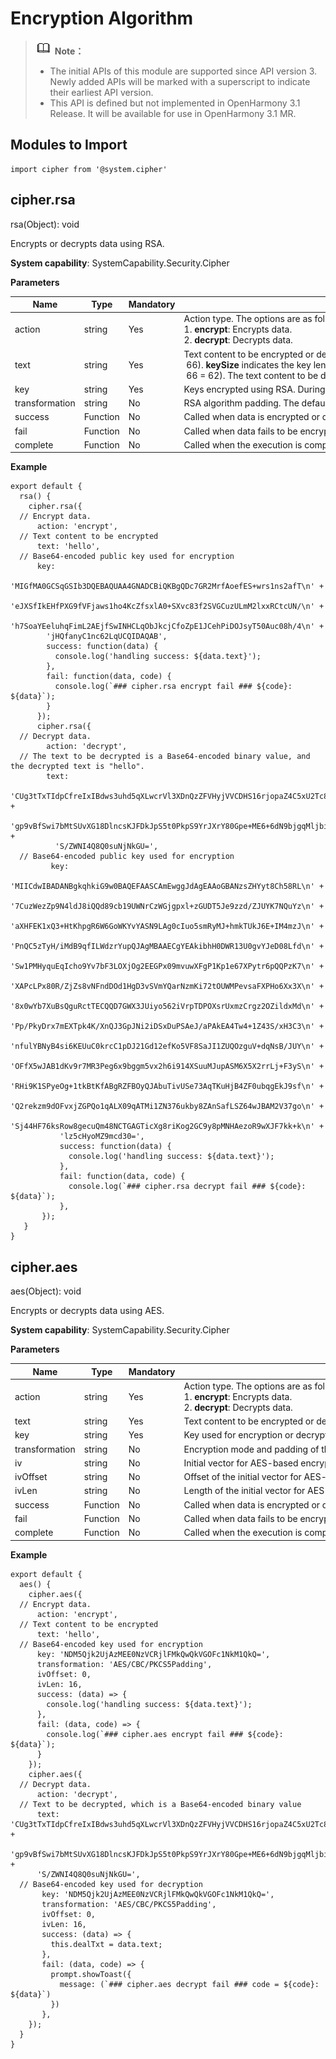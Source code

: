 # Encryption Algorithm

> ![icon-note.gif](public_sys-resources/icon-note.gif) **Note：**
>
> - The initial APIs of this module are supported since API version 3. Newly added APIs will be marked with a superscript to indicate their earliest API version.
> - This API is defined but not implemented in OpenHarmony 3.1 Release. It will be available for use in OpenHarmony 3.1 MR.


## Modules to Import


```
import cipher from '@system.cipher'
```


## cipher.rsa

rsa(Object): void

Encrypts or decrypts data using RSA.

**System capability**: SystemCapability.Security.Cipher

**Parameters**

| Name | Type | Mandatory | Description |
| -------- | -------- | -------- | -------- |
| action | string | Yes | Action&nbsp;type.&nbsp;The&nbsp;options&nbsp;are&nbsp;as&nbsp;follows:<br/>1.&nbsp;**encrypt**:&nbsp;Encrypts&nbsp;data.<br/>2.&nbsp;**decrypt**:&nbsp;Decrypts&nbsp;data. |
| text | string | Yes | Text&nbsp;content&nbsp;to&nbsp;be&nbsp;encrypted&nbsp;or&nbsp;decrypted.&nbsp;The&nbsp;text&nbsp;to&nbsp;be&nbsp;encrypted&nbsp;must&nbsp;be&nbsp;a&nbsp;common&nbsp;text&nbsp;and&nbsp;cannot&nbsp;exceed&nbsp;the&nbsp;length&nbsp;calculated&nbsp;based&nbsp;on&nbsp;the&nbsp;formula&nbsp;(keySize/8&nbsp;-&nbsp;66).&nbsp;**keySize**&nbsp;indicates&nbsp;the&nbsp;key&nbsp;length.&nbsp;For&nbsp;example,&nbsp;if&nbsp;the&nbsp;key&nbsp;length&nbsp;is&nbsp;1024&nbsp;bytes,&nbsp;the&nbsp;text&nbsp;cannot&nbsp;exceed&nbsp;62&nbsp;bytes&nbsp;(1024/8&nbsp;-&nbsp;66&nbsp;=&nbsp;62).&nbsp;The&nbsp;text&nbsp;content&nbsp;to&nbsp;be&nbsp;decrypted&nbsp;must&nbsp;be&nbsp;a&nbsp;binary&nbsp;value&nbsp;encoded&nbsp;using&nbsp;Base64.&nbsp;The&nbsp;default&nbsp;format&nbsp;is&nbsp;used&nbsp;for&nbsp;Base64&nbsp;encoding. |
| key | string | Yes | Keys&nbsp;encrypted&nbsp;using&nbsp;RSA.&nbsp;During&nbsp;encryption,&nbsp;this&nbsp;parameter&nbsp;is&nbsp;a&nbsp;public&nbsp;key.&nbsp;During&nbsp;decryption,&nbsp;it&nbsp;is&nbsp;a&nbsp;private&nbsp;key. |
| transformation | string | No | RSA&nbsp;algorithm&nbsp;padding.&nbsp;The&nbsp;default&nbsp;value&nbsp;is&nbsp;**RSA/None/OAEPWithSHA256AndMGF1Padding**. |
| success | Function | No | Called&nbsp;when&nbsp;data&nbsp;is&nbsp;encrypted&nbsp;or&nbsp;decrypted&nbsp;successfully. |
| fail | Function | No | Called&nbsp;when&nbsp;data&nbsp;fails&nbsp;to&nbsp;be&nbsp;encrypted&nbsp;or&nbsp;decrypted. |
| complete | Function | No | Called&nbsp;when&nbsp;the&nbsp;execution&nbsp;is&nbsp;complete. |

**Example**

```
export default {    
  rsa() {        
    cipher.rsa({            
  // Encrypt data.
      action: 'encrypt',            
  // Text content to be encrypted
      text: 'hello',            
  // Base64-encoded public key used for encryption
      key:            
        'MIGfMA0GCSqGSIb3DQEBAQUAA4GNADCBiQKBgQDc7GR2MrfAoefES+wrs1ns2afT\n' +            
        'eJXSfIkEHfPXG9fVFjaws1ho4KcZfsxlA0+SXvc83f2SVGCuzULmM2lxxRCtcUN/\n' +            
        'h7SoaYEeluhqFimL2AEjfSwINHCLqObJkcjCfoZpE1JCehPiDOJsyT50Auc08h/4\n' +            
        'jHQfanyC1nc62LqUCQIDAQAB',            
        success: function(data) {                
          console.log('handling success: ${data.text}');            
        },            
        fail: function(data, code) {               
          console.log(`### cipher.rsa encrypt fail ### ${code}: ${data}`);           
        }       
      });        
      cipher.rsa({            
  // Decrypt data.
        action: 'decrypt',            
  // The text to be decrypted is a Base64-encoded binary value, and the decrypted text is "hello".
        text:            
          'CUg3tTxTIdpCfreIxIBdws3uhd5qXLwcrVl3XDnQzZFVHyjVVCDHS16rjopaZ4C5xU2Tc8mSDzt7\n' +            
          'gp9vBfSwi7bMtSUvXG18DlncsKJFDkJpS5t0PkpS9YrJXrY80Gpe+ME6+6dN9bjgqMljbitDdBRf\n' +            
          'S/ZWNI4Q8Q0suNjNkGU=',            
  // Base64-encoded public key used for encryption
         key:            
           'MIICdwIBADANBgkqhkiG9w0BAQEFAASCAmEwggJdAgEAAoGBANzsZHYyt8Ch58RL\n' +            
           '7CuzWezZp9N4ldJ8iQQd89cb19UWNrCzWGjgpxl+zGUDT5Je9zzd/ZJUYK7NQuYz\n' +            
           'aXHFEK1xQ3+HtKhpgR6W6GoWKYvYASN9LAg0cIuo5smRyMJ+hmkTUkJ6E+IM4mzJ\n' +            
           'PnQC5zTyH/iMdB9qfILWdzrYupQJAgMBAAECgYEAkibhH0DWR13U0gvYJeD08Lfd\n' +            
           'Sw1PMHyquEqIcho9Yv7bF3LOXjOg2EEGPx09mvuwXFgP1Kp1e67XPytr6pQQPzK7\n' +            
           'XAPcLPx80R/ZjZs8vNFndDOd1HgD3vSVmYQarNzmKi72tOUWMPevsaFXPHo6Xx3X\n' +            
           '8x0wYb7XuBsQguRctTECQQD7GWX3JUiyo562iVrpTDPOXsrUxmzCrgz2OZildxMd\n' +            
           'Pp/PkyDrx7mEXTpk4K/XnQJ3GpJNi2iDSxDuPSAeJ/aPAkEA4Tw4+1Z43S/xH3C3\n' +            
           'nfulYBNyB4si6KEUuC0krcC1pDJ21Gd12efKo5VF8SaJI1ZUQOzguV+dqNsB/JUY\n' +            
           'OFfX5wJAB1dKv9r7MR3Peg6x9bggm5vx2h6i914XSuuMJupASM6X5X2rrLj+F3yS\n' +            
           'RHi9K1SPyeOg+1tkBtKfABgRZFBOyQJAbuTivUSe73AqTKuHjB4ZF0ubqgEkJ9sf\n' +            
           'Q2rekzm9dOFvxjZGPQo1qALX09qATMi1ZN376ukby8ZAnSafLSZ64wJBAM2V37go\n' +            
           'Sj44HF76ksRow8gecuQm48NCTGAGTicXg8riKog2GC9y8pMNHAezoR9wXJF7kk+k\n' +            
           'lz5cHyoMZ9mcd30=',            
           success: function(data) {                
             console.log('handling success: ${data.text}');            
           },            
           fail: function(data, code) {                
             console.log(`### cipher.rsa decrypt fail ### ${code}: ${data}`);            
           },        
       });    
   }
}
```


## cipher.aes

aes(Object): void

Encrypts or decrypts data using AES.

**System capability**: SystemCapability.Security.Cipher

**Parameters**

| Name | Type | Mandatory | Description |
| -------- | -------- | -------- | -------- |
| action | string | Yes | Action&nbsp;type.&nbsp;The&nbsp;options&nbsp;are&nbsp;as&nbsp;follows:<br/>1.&nbsp;**encrypt**:&nbsp;Encrypts&nbsp;data.<br/>2.&nbsp;**decrypt**:&nbsp;Decrypts&nbsp;data. |
| text | string | Yes | Text&nbsp;content&nbsp;to&nbsp;be&nbsp;encrypted&nbsp;or&nbsp;decrypted.&nbsp;The&nbsp;text&nbsp;to&nbsp;be&nbsp;encrypted&nbsp;must&nbsp;be&nbsp;a&nbsp;common&nbsp;text.&nbsp;The&nbsp;text&nbsp;content&nbsp;to&nbsp;be&nbsp;decrypted&nbsp;must&nbsp;be&nbsp;a&nbsp;binary&nbsp;value&nbsp;encoded&nbsp;using&nbsp;Base64.&nbsp;The&nbsp;default&nbsp;format&nbsp;is&nbsp;used&nbsp;for&nbsp;Base64&nbsp;encoding. |
| key | string | Yes | Key&nbsp;used&nbsp;for&nbsp;encryption&nbsp;or&nbsp;decryption,&nbsp;which&nbsp;is&nbsp;a&nbsp;character&nbsp;string&nbsp;encrypted&nbsp;using&nbsp;Base64. |
| transformation | string | No | Encryption&nbsp;mode&nbsp;and&nbsp;padding&nbsp;of&nbsp;the&nbsp;AES&nbsp;algorithm.&nbsp;The&nbsp;default&nbsp;value&nbsp;is&nbsp;**AES/CBC/PKCS5Padding**. |
| iv | string | No | Initial&nbsp;vector&nbsp;for&nbsp;AES-based&nbsp;encryption&nbsp;and&nbsp;decryption.&nbsp;The&nbsp;value&nbsp;is&nbsp;a&nbsp;character&nbsp;string&nbsp;encoded&nbsp;using&nbsp;Base64.&nbsp;The&nbsp;default&nbsp;value&nbsp;is&nbsp;the&nbsp;key&nbsp;value. |
| ivOffset | string | No | Offset&nbsp;of&nbsp;the&nbsp;initial&nbsp;vector&nbsp;for&nbsp;AES-based&nbsp;encryption&nbsp;and&nbsp;decryption.&nbsp;The&nbsp;default&nbsp;value&nbsp;is&nbsp;**0**. |
| ivLen | string | No | Length&nbsp;of&nbsp;the&nbsp;initial&nbsp;vector&nbsp;for&nbsp;AES-based&nbsp;encryption&nbsp;and&nbsp;decryption.&nbsp;The&nbsp;default&nbsp;value&nbsp;is&nbsp;**16**. |
| success | Function | No | Called&nbsp;when&nbsp;data&nbsp;is&nbsp;encrypted&nbsp;or&nbsp;decrypted&nbsp;successfully. |
| fail | Function | No | Called&nbsp;when&nbsp;data&nbsp;fails&nbsp;to&nbsp;be&nbsp;encrypted&nbsp;or&nbsp;decrypted. |
| complete | Function | No | Called&nbsp;when&nbsp;the&nbsp;execution&nbsp;is&nbsp;complete. |

**Example**

```
export default {    
  aes() {        
    cipher.aes({            
  // Encrypt data.
      action: 'encrypt',            
  // Text content to be encrypted
      text: 'hello',            
  // Base64-encoded key used for encryption
      key: 'NDM5Qjk2UjAzMEE0NzVCRjlFMkQwQkVGOFc1NkM1QkQ=',            
      transformation: 'AES/CBC/PKCS5Padding',            
      ivOffset: 0,            
      ivLen: 16,            
      success: (data) => {                
        console.log('handling success: ${data.text}');            
      },            
      fail: (data, code) => {                
        console.log(`### cipher.aes encrypt fail ### ${code}: ${data}`);            
      }        
    });        
    cipher.aes({            
  // Decrypt data.
      action: 'decrypt',            
  // Text to be decrypted, which is a Base64-encoded binary value
      text: 'CUg3tTxTIdpCfreIxIBdws3uhd5qXLwcrVl3XDnQzZFVHyjVVCDHS16rjopaZ4C5xU2Tc8mSDzt7\n' +            
      'gp9vBfSwi7bMtSUvXG18DlncsKJFDkJpS5t0PkpS9YrJXrY80Gpe+ME6+6dN9bjgqMljbitDdBRf\n' +            
      'S/ZWNI4Q8Q0suNjNkGU=',            
  // Base64-encoded key used for decryption
       key: 'NDM5Qjk2UjAzMEE0NzVCRjlFMkQwQkVGOFc1NkM1QkQ=',            
       transformation: 'AES/CBC/PKCS5Padding',            
       ivOffset: 0,            
       ivLen: 16,            
       success: (data) => {                
         this.dealTxt = data.text;            
       },            
       fail: (data, code) => {               
         prompt.showToast({                    
           message: (`### cipher.aes decrypt fail ### code = ${code}: ${data}`)                
         })            
       },        
    });    
  }
}

```